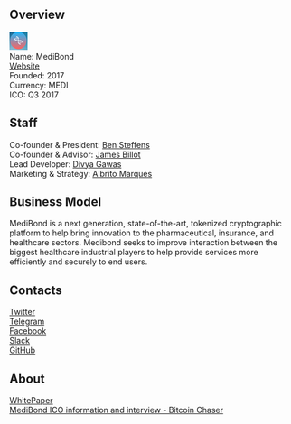 ## Overview
![logo](../projects/logo/medibond.png)  
Name: MediBond   
[Website](https://medibond.io/)  
Founded: 2017  
Currency: MEDI  
ICO: Q3 2017
## Staff
Co-founder & President: [Ben Steffens](../people/ben_steffens.md)  
Co-founder & Advisor: [James Billot](../people/james_billot.md)  
Lead Developer: [Divya Gawas](../people/divya_gawas.md)  
Marketing & Strategy: [Albrito Marques](../people/albrito_marques.md)
## Business Model
MediBond is a next generation, state-of-the-art, tokenized cryptographic platform to help bring innovation to the pharmaceutical, insurance, and healthcare sectors. Medibond seeks to improve interaction between the biggest healthcare industrial players to help provide services more efficiently and securely to end users.
## Contacts  
[Twitter](https://twitter.com/medibondproj)  
[Telegram](https://t.me/joinchat/GsFtikLXi6x1DuD6ju7CgQ)  
[Facebook](https://www.facebook.com/0xProject/)  
[Slack](https://medibond.slack.com/join/shared_invite/MjEzNDkyNTczMzgyLTE0OTk5NzcwMDEtY2VjYTQyNDgwMw)  
[GitHub](https://github.com/medibondproj)  
## About  
[WhitePaper](https://medibond.io/assets/doc/medibond_whitepaper.pdf)  
[MediBond ICO information and interview - Bitcoin Chaser](http://bitcoinchaser.com/ico-hub/medibond)
